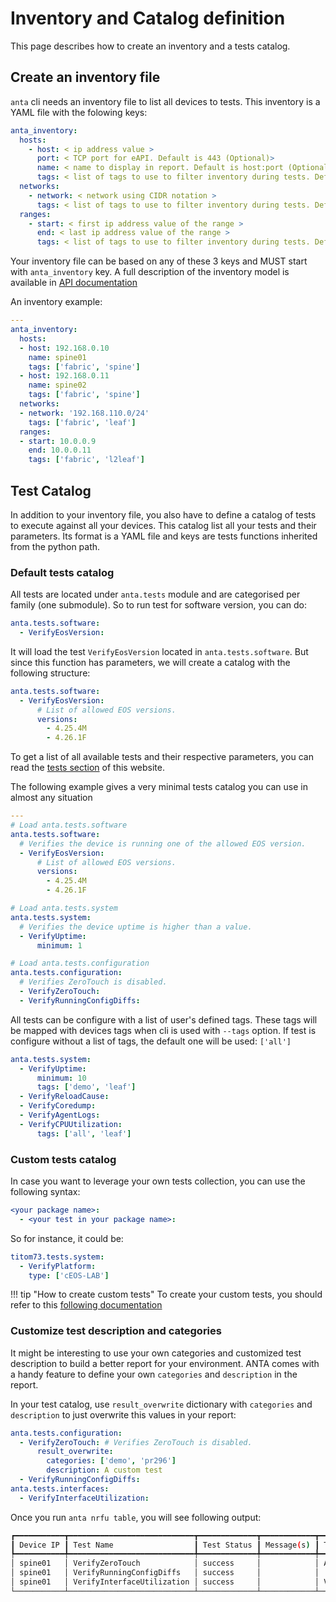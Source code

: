 <!--
  ~ Copyright (c) 2023 Arista Networks, Inc.
  ~ Use of this source code is governed by the Apache License 2.0
  ~ that can be found in the LICENSE file.
  -->

# Inventory and Catalog definition

This page describes how to create an inventory and a tests catalog.

## Create an inventory file

`anta` cli needs an inventory file to list all devices to tests. This inventory is a YAML file with the folowing keys:

```yaml
anta_inventory:
  hosts:
    - host: < ip address value >
      port: < TCP port for eAPI. Default is 443 (Optional)>
      name: < name to display in report. Default is host:port (Optional) >
      tags: < list of tags to use to filter inventory during tests. Default is ['all']. (Optional) >
  networks:
    - network: < network using CIDR notation >
      tags: < list of tags to use to filter inventory during tests. Default is ['all']. (Optional) >
  ranges:
    - start: < first ip address value of the range >
      end: < last ip address value of the range >
      tags: < list of tags to use to filter inventory during tests. Default is ['all']. (Optional) >
```

Your inventory file can be based on any of these 3 keys and MUST start with `anta_inventory` key. A full description of the inventory model is available in [API documentation](../api/inventory.models.input/)

An inventory example:

```yaml
---
anta_inventory:
  hosts:
  - host: 192.168.0.10
    name: spine01
    tags: ['fabric', 'spine']
  - host: 192.168.0.11
    name: spine02
    tags: ['fabric', 'spine']
  networks:
  - network: '192.168.110.0/24'
    tags: ['fabric', 'leaf']
  ranges:
  - start: 10.0.0.9
    end: 10.0.0.11
    tags: ['fabric', 'l2leaf']
```

## Test Catalog

In addition to your inventory file, you also have to define a catalog of tests to execute against all your devices. This catalog list all your tests and their parameters.
Its format is a YAML file and keys are tests functions inherited from the python path.

### Default tests catalog

All tests are located under `anta.tests` module and are categorised per family (one submodule). So to run test for software version, you can do:

```yaml
anta.tests.software:
  - VerifyEosVersion:
```

It will load the test `VerifyEosVersion` located in `anta.tests.software`. But since this function has parameters, we will create a catalog with the following structure:

```yaml
anta.tests.software:
  - VerifyEosVersion:
      # List of allowed EOS versions.
      versions:
        - 4.25.4M
        - 4.26.1F
```

To get a list of all available tests and their respective parameters, you can read the [tests section](./api/tests.md) of this website.

The following example gives a very minimal tests catalog you can use in almost any situation

```yaml
---
# Load anta.tests.software
anta.tests.software:
  # Verifies the device is running one of the allowed EOS version.
  - VerifyEosVersion:
      # List of allowed EOS versions.
      versions:
        - 4.25.4M
        - 4.26.1F

# Load anta.tests.system
anta.tests.system:
  # Verifies the device uptime is higher than a value.
  - VerifyUptime:
      minimum: 1

# Load anta.tests.configuration
anta.tests.configuration:
  # Verifies ZeroTouch is disabled.
  - VerifyZeroTouch:
  - VerifyRunningConfigDiffs:
```

All tests can be configure with a list of user's defined tags. These tags will be mapped with devices tags when cli is used with `--tags` option. If test is configure without a list of tags, the default one will be used: `['all']`

```yaml
anta.tests.system:
  - VerifyUptime:
      minimum: 10
      tags: ['demo', 'leaf']
  - VerifyReloadCause:
  - VerifyCoredump:
  - VerifyAgentLogs:
  - VerifyCPUUtilization:
      tags: ['all', 'leaf']
```

### Custom tests catalog

In case you want to leverage your own tests collection, you can use the following syntax:

```yaml
<your package name>:
  - <your test in your package name>:
```

So for instance, it could be:

```yaml
titom73.tests.system:
  - VerifyPlatform:
    type: ['cEOS-LAB']
```

!!! tip "How to create custom tests"
    To create your custom tests, you should refer to this [following documentation](advanced_usages/custom-tests.md)

### Customize test description and categories

It might be interesting to use your own categories and customized test description to build a better report for your environment. ANTA comes with a handy feature to define your own `categories` and `description` in the report.

In your test catalog, use `result_overwrite` dictionary with `categories` and `description` to just overwrite this values in your report:

```yaml
anta.tests.configuration:
  - VerifyZeroTouch: # Verifies ZeroTouch is disabled.
      result_overwrite:
        categories: ['demo', 'pr296']
        description: A custom test
  - VerifyRunningConfigDiffs:
anta.tests.interfaces:
  - VerifyInterfaceUtilization:
```

Once you run `anta nrfu table`, you will see following output:

```bash
┏━━━━━━━━━━━┳━━━━━━━━━━━━━━━━━━━━━━━━━━━━┳━━━━━━━━━━━━━┳━━━━━━━━━━━━┳━━━━━━━━━━━━━━━━━━━━━━━━━━━━━━━━━━━━━━━━━━━━━━━┳━━━━━━━━━━━━━━━┓
┃ Device IP ┃ Test Name                  ┃ Test Status ┃ Message(s) ┃ Test description                              ┃ Test category ┃
┡━━━━━━━━━━━╇━━━━━━━━━━━━━━━━━━━━━━━━━━━━╇━━━━━━━━━━━━━╇━━━━━━━━━━━━╇━━━━━━━━━━━━━━━━━━━━━━━━━━━━━━━━━━━━━━━━━━━━━━━╇━━━━━━━━━━━━━━━┩
│ spine01   │ VerifyZeroTouch            │ success     │            │ A custom test                                 │ demo, pr296   │
│ spine01   │ VerifyRunningConfigDiffs   │ success     │            │                                               │ configuration │
│ spine01   │ VerifyInterfaceUtilization │ success     │            │ Verifies interfaces utilization is below 75%. │ interfaces    │
└───────────┴────────────────────────────┴─────────────┴────────────┴───────────────────────────────────────────────┴───────────────┘
```
